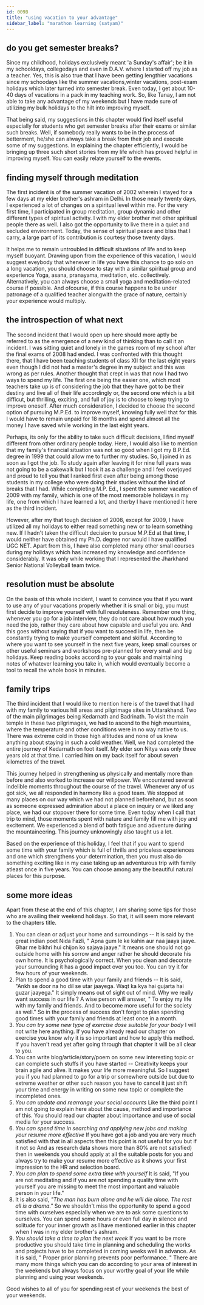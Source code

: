 ```yaml
---
id: 009B
title: "using vacation to your advantage"
sidebar_label: "marathon learning (satyam)"
---
```


## do you get semester breaks?

Since my childhood, holidays exclusively meant 'a Sunday's affair'; be it in my schooldays, collegedays and even in D.A.V. where I started off my job as a teacher. Yes, this is also true that I have been getting lengthier vacations since my schoodays like the summer vacations,winter vacations, post-exam holidays which later turned into semester break. Even today, I get about 10-40 days of vacations in a pack in my teaching work. So, like Tanay, I am not able to take any advantage of my weekends but I have made sure of utilizing my bulk holidays to the hilt into improving myself.

That being said, my suggestions in this chapter would find itself useful especially for students who get semester breaks after their exams or similar such breaks. Well, if somebody really wants to be in the process of betterment, he/she can always take a break from their job and execute some of my suggestions. In explaining the chapter efficiently, I would be bringing up three such short stories from my life which has proved helpful in improving myself. You can easily relate yourself to the events.

## finding myself through meditation

The first incident is of the summer vacation of 2002 wherein I stayed for a few days at my elder brother's ashram in Delhi. In those nearly twenty days, I experienced a lot of changes on a spiritual level within me. For the very first time, I participated in group meditation, group dynamic and other different types of spiritual activity. I with my elder brother met other spiritual people there as well. I also got the opportunity to live there in a quiet and secluded environment. Today, the sense of spiritual peace and bliss that I carry, a large part of its contribution is courtesy those twenty days.

It helps me to remain untroubled in difficult situations of life and to keep myself buoyant. Drawing upon from the experience of this vacation, I would suggest eveybody that whenever in life you have this chance to go solo on a long vacation, you should choose to stay with a similar spiritual group and experience Yoga, asana, pranayama, meditation, etc. collectively. Alternatively, you can always choose a small yoga and meditation-related course if possible. And ofcourse, if this course happens to be under patronage of a qualified teacher alongwith the grace of nature, certainly your experience would multiply.

## the introspection of what next

The second incident that I would open up here should more aptly be referred to as the emergence of a new kind of thinking than to call it an incident. I was sitting quiet and lonely in the games room of my school after the final exams of 2008 had ended. I was confronted with this thought there, that I have been teaching students of class XII for the last eight years even though I did not had a master's degree in my subject and this was wrong as per rules. Another thought that crept in was that now I had two ways to spend my life. The first one being the easier one, which most teachers take up is of considering the job that they have got to be their destiny and live all of their life accordingly or, the second one which is a bit difficut, but thrilling, exciting, and full of joy is to choose to keep trying to improve oneself. After much consideration, I decided to choose the second option of pursuing M.P.Ed. to improve myself, knowing fully well that for this I would have to remain unpaid for 18 months and spend almost all the money I have saved while working in the last eight years.

Perhaps, its only for the ability to take such difficult decisions, I find myself different from other ordinary people today. Here, I would also like to mention that my family's financial situation was not so good when I got my B.P.Ed. degree in 1999 that could allow me to further my studies. So, I joined in as soon as I got the job. To study again after leaving it for nine full years was not going to be a cakewalk but I took it as a challenge and I feel overjoyed and proud to tell you that I ranked first even after being among those students in my college who were doing their studies without the kind of breaks that I had. While completing M.P. Ed., I spent the summer vacation of 2009 with my family, which is one of the most memorable holidays in my life, one from which I have learned a lot, and therby I have mentioned it here as the third incident.

However, after my that tough decision of 2008, except for 2009, I have utilized all my holidays to either read something new or to learn something new. If I hadn't taken the difficult decision to pursue M.P.Ed at that time, I would neither have obtained my Ph.D. degree nor would I have qualified UGC NET. Apart from this, I have also completed many other small courses during my holidays which has increased my knowledge and confidence considerably. It was only while working that I represented the Jharkhand Senior National Volleyball team twice.

## resolution must be absolute

On the basis of this whole incident, I want to convince you that if you want to use any of your vacations properly whether it is small or big, you must first decide to improve yourself with full resoluteness. Remember one thing, whenever you go for a job interview, they do not care about how much you need the job, rather they care about how capable and useful you are. And this goes without saying that if you want to succeed in life, then be constantly trying to make yourself competent and skilful. According to where you want to see yourself in the next five years, keep small courses or other useful seminars and workshops pre-planned for every small and big holidays. Keep reading books according to your goals and maintaining notes of whatever learning you take in, which would eventually become a tool to recall the whole book in minutes.

## family trips

The third incident that I would like to mention here is of the travel that I had with my family to various hill areas and pilgrimage sites in Uttarakhand. Two of the main pilgrimages being Kedarnath and Badrinath. To visit the main temple in these two pilgrimages, we had to ascend to the high mountains, where the temperature and other conditions were in no way native to us. There was extreme cold in those high altitudes and none of us knew anything about staying in such a cold weather. Well, we had completed the entire journey of Kedarnath on foot itself. My elder son Nitya was only three years old at that time. I carried him on my back itself for about seven kilometres of the travel.

This journey helped in strengthening us physically and mentally more than before and also worked to increase our willpower. We encountered several indelible moments throughout the course of the travel. Whenever any of us got sick, we all responded in harmony like a good team. We stopped at many places on our way which we had not planned beforehand, but as soon as someone expressed admiration about a place on inquiry or we liked any place, we had our stopover there for some time. Even today when I call that trip to mind, those moments spent with nature and family fill me with joy and excitement. We experienced a blend of both fatigue and adventure during the mountaineering. This journey unknowingly also taught us a lot.

Based on the experience of this holiday, I feel that if you want to spend some time with your family which is full of thrills and priceless experiences and one which strengthens your determination, then you must also do something exciting like in my case taking up an adventurous trip with family atleast once in five years. You can choose among any the beautiful natural places for this purpose.

## some more ideas

Apart from these at the end of this chapter, I am sharing some tips for those who are availing their weekend holidays. So that, it will seem more relevant to the chapters title.

1. You can clean or adjust your home and surroundings -- It is said by the great indian poet Nida Fazli, " Apna gum le ke kahin aur naa jaaya jaaye. Ghar me bikhri hui chijon ko sajaya jaaye." It means one should not go outside home with his sorrow and anger rather he should decorate his own home. It is psychologically correct. When you clean and decorate your surrounding it has a good impact over you too. You can try it for few hours of your weekends.
1. Plan to spend a good time with your family and friends -- It is said, "Ankh se door na ho dil se utar jaayega. Waqt ka kya hai gujarta hai guzar jaayega." It simply means out of sight out of mind. Why we really want success in our life ? A wise person will answer, " To enjoy my life with my family and friends. And to become more useful for the society as well." So in the process of success don't forget to plan spending good times with your family and friends at least once in a month.
1. _You can try some new type of exercise dose suitable for your body_ I will not write here anything. If you have already read our chapter on exercise you know why it is so important and how to apply this method. If you haven't read yet after going through that chapter it will be all clear to you.
1. You can write blog/article/story/poem on some new interesting topic or can complete such stuffs if you have started -- Creativity keeps your brain agile and alive. It makes your life more meaningful. So I suggest you if you had planned to go for a trip or somewhere outside but due to extreme weather or other such reason you have to cancel it just shift your time and energy in writing on some new topic or complete the incompleted ones.
1. _You can update and rearrange your social accounts_ Like the third point I am not going to explain here about the cause, method and importance of this. You should read our chapter about importance and use of social media for your success.
1. _You can spend time in searching and applying new jobs and making your resume more effective_ If you have got a job and you are very much satisfied with that in all aspects then this point is not useful for you but if it not so And as research data shows more than 80% are not satisfied) then in weekends you should apply at all the suitable posts for you and always try to make your resume more effective as it shows your first impression to the HR and selection board.
1. _You can plan to spend some extra time with yourself_ It is said, "If you are not meditating and if you are not spending a quality time with yourself you are missing to meet the most important and valuable person in your life."
1. It is also said, _"The man has burn alone and he will die alone. The rest all is a drama."_ So we shouldn't miss the opportunity to spend a good time with ourselves especially when we are to ask some questions to ourselves. You can spend some hours or even full day in silence and solitude for your inner growth as I have mentioned earlier in this chapter when I was in my elder brother's ashram.
1. _You should take a time to plan the next week_ If you want to be more productive you should take time in planning and scheduling the works and projects have to be completed in coming weeks well in advance. As it is said, " Proper prior planning prevents poor performance. "
   There are many more things which you can do according to your area of interest in the weekends but always focus on your worthy goal of your life while planning and using your weekends.

Good wishes to all of you for spending rest of your weekends the best of your weekends.
